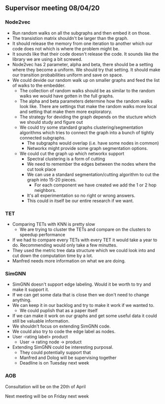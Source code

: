 ## Supervisor meeting 08/04/20

### Node2vec

* Run random walks on all the subgraphs and then embed it on those. 
* The transistion matrix shouldn't be larger than the graph. 
* It should release the memory from one iteration to another which our code does not which is where the problem might be.
* It sounds like that their code doesn't release the code. It sounds like the library we are using a bit screwed.
* Node2vec has 2 parameter, alpha and beta, there should be a setting where they become a uniform. We should try that setting. It should make our transition probabilities uniform and save on space.
* We could devide our random walk up on smaller graphs and feed the list of walks to the embedder.
  * The collection of random walks should be as similar to the random walks we would have gotten in the full graphs.
  * The alpha and beta parameters determine how the random walks look like.  There are settings that make the random walks more local and setting that make them more exploratory. 
  * The strategy for deviding the graph depends on the stucture which we should study and figure out
  * We could try some standard graphs clustering/segmentation algorithms which tries to connect the graph into a bunch of tightly connected subgraphs. 
    * The subgraphs would overlap (i.e. have some nodes in common)
    * Networkx might provide some graph segmentation options.
  * We could cut the graph up which networkx support
    * Spectral clustering is a form of cutting
    * We need to remember the edges between the nodes where the cut took place
    * We can use a standard segmentation/cutting algorithm to cut the graph into 15-20 pieces.
      * For each component we have created we add the 1 or 2 hop neighbors.
    * It's all experimentation so no right or wrong answers.
    * This could in itself be our entire research if we want.

### TET

* Comparing TETs with KNN is pretty slow
  * We are trying to cluster the TETs and compare on the clusters to speedup performance
* If we had to compare every TETs with every TET it would take a year to do. Recommending would only take a few minuttes.
* They used the metric tree data structure which we could look into and cut down the computation time by a lot.
* Manfred needs more information on what we are doing.

### SimGNN

* SimGNN doesn't support edge labeling. Would it be worth to try and make it support it.
* If we can get some data that is close then we don't need to change anything. 
* We can keep it in our backlog and try to make it work if we wanted to. 
  * We could puplish that as a paper itself
* If we can make it work on our graphs and get some useful data it could still be valuable information.
* We shouldn't focus on extending SimGNN code.
* We could also try to code the edge label as nodes. 
* User -rating label> product
  * User -> rating node -> product
* Extending SimGNN could be interesting purposal.
  * They could potentially support that
  * Manfred and Dolog will be supervising together
  * Deadline is on Tuesday next week

### AOB

Consultation will be on the 20th of April

Next meeting will be on Friday next week